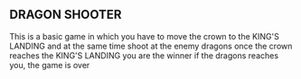 ## DRAGON SHOOTER
This is a basic game in which you have to move the crown to the KING'S LANDING and at the same time shoot at the enemy dragons once the crown reaches the KING'S LANDING you are the winner
if the dragons reaches you, the game is over
